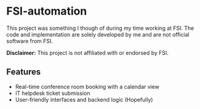 # FSI-automation

This project was something I though of during my time working at FSI.
The code and implementation are solely developed by me and are not official software from FSI. 

**Disclaimer:** This project is not affiliated with or endorsed by FSI.

## Features 
- Real-time conference room booking with a calendar view
- IT helpdesk ticket submission
- User-friendly interfaces and backend logic (Hopefully)
  
